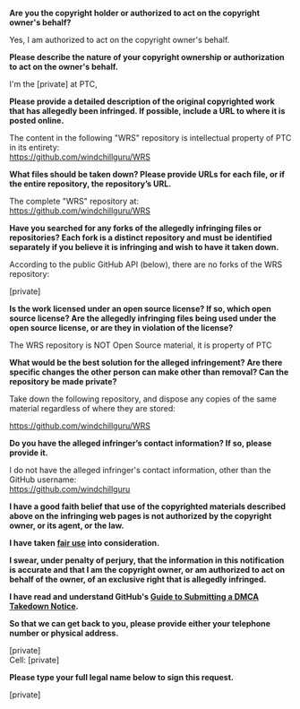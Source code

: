 **Are you the copyright holder or authorized to act on the copyright owner's behalf?**  
  
Yes, I am authorized to act on the copyright owner's behalf.  
  
**Please describe the nature of your copyright ownership or authorization to act on the owner's behalf.**  
  
I'm the [private] at PTC,  
  
**Please provide a detailed description of the original copyrighted work that has allegedly been infringed. If possible, include a URL to where it is posted online.**  
  
The content in the following "WRS" repository is intellectual property of PTC in its entirety:  
https://github.com/windchillguru/WRS  
  
**What files should be taken down? Please provide URLs for each file, or if the entire repository, the repository’s URL.**  
  
The complete "WRS" repository at:  
https://github.com/windchillguru/WRS  
  
**Have you searched for any forks of the allegedly infringing files or repositories? Each fork is a distinct repository and must be identified separately if you believe it is infringing and wish to have it taken down.**  
  
According to the public GitHub API (below), there are no forks of the WRS repository:  
  
[private]  
  
**Is the work licensed under an open source license? If so, which open source license? Are the allegedly infringing files being used under the open source license, or are they in violation of the license?**  
  
The WRS repository is NOT Open Source material, it is property of PTC  
  
**What would be the best solution for the alleged infringement? Are there specific changes the other person can make other than removal? Can the repository be made private?**  
  
Take down the following repository, and dispose any copies of the same material regardless of where they are stored:  
  
https://github.com/windchillguru/WRS  
  
**Do you have the alleged infringer’s contact information? If so, please provide it.**  
  
I do not have the alleged infringer's contact information, other than the GitHub username:  
https://github.com/windchillguru  
  
**I have a good faith belief that use of the copyrighted materials described above on the infringing web pages is not authorized by the copyright owner, or its agent, or the law.**  
  
**I have taken <a href="https://www.lumendatabase.org/topics/22">fair use</a> into consideration.**  
  
**I swear, under penalty of perjury, that the information in this notification is accurate and that I am the copyright owner, or am authorized to act on behalf of the owner, of an exclusive right that is allegedly infringed.**  
  
**I have read and understand GitHub's <a href="https://help.github.com/articles/guide-to-submitting-a-dmca-takedown-notice/">Guide to Submitting a DMCA Takedown Notice</a>.**  
  
**So that we can get back to you, please provide either your telephone number or physical address.**  
  
[private]  
Cell: [private]  
  
**Please type your full legal name below to sign this request.**  
  
[private]
